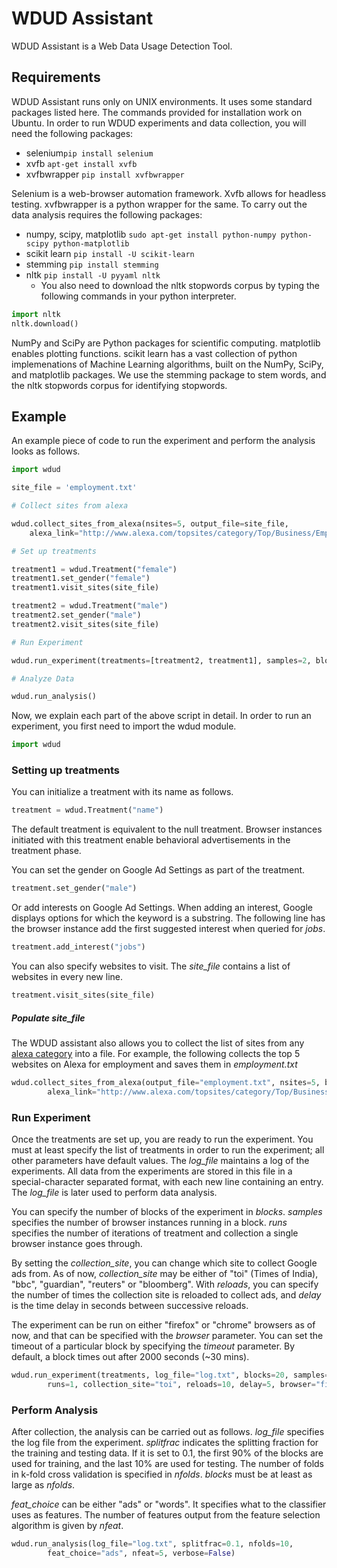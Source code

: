 WDUD Assistant
=========

WDUD Assistant is a Web Data Usage Detection Tool. 

Requirements
-----------
WDUD Assistant runs only on UNIX environments. It uses some standard packages listed here. 
The commands provided for installation work on Ubuntu.
In order to run WDUD experiments and data collection, you will need the following packages:

  - selenium```pip install selenium```
  - xvfb ```apt-get install xvfb```
  - xvfbwrapper ```pip install xvfbwrapper```

Selenium is a web-browser automation framework. Xvfb allows for headless testing. 
xvfbwrapper is a python wrapper for the same. 
To carry out the data analysis requires the following packages:
  - numpy, scipy, matplotlib ```sudo apt-get install python-numpy python-scipy python-matplotlib```
  - scikit learn ```pip install -U scikit-learn```
  - stemming ```pip install stemming```
  - nltk ```pip install -U pyyaml nltk```
     - You also need to download the nltk stopwords corpus by typing the following commands in your python interpreter. 
```python
import nltk
nltk.download()
``` 

NumPy and SciPy are Python packages for scientific computing. matplotlib enables plotting functions. 
scikit learn has a vast collection of python implemenations of Machine Learning algorithms, 
built on the NumPy, SciPy, and matplotlib packages. 
We use the stemming package to stem words, and the nltk stopwords corpus for identifying stopwords.

Example
-----------
An example piece of code to run the experiment and perform the analysis looks as follows.
```python
import wdud

site_file = 'employment.txt'

# Collect sites from alexa

wdud.collect_sites_from_alexa(nsites=5, output_file=site_file,
	alexa_link="http://www.alexa.com/topsites/category/Top/Business/Employment")

# Set up treatments

treatment1 = wdud.Treatment("female")
treatment1.set_gender("female")
treatment1.visit_sites(site_file)

treatment2 = wdud.Treatment("male")
treatment2.set_gender("male")
treatment2.visit_sites(site_file)

# Run Experiment

wdud.run_experiment(treatments=[treatment2, treatment1], samples=2, blocks=10)

# Analyze Data

wdud.run_analysis()

```

Now, we explain each part of the above script in detail.
In order to run an experiment, you first need to import the wdud module.
```python
import wdud
```
### Setting up treatments

You can initialize a treatment with its name as follows.
```python
treatment = wdud.Treatment("name")
```
The default treatment is equivalent to the null treatment. Browser instances initiated with this treatment enable behavioral advertisements in the treatment phase.

You can set the gender on Google Ad Settings as part of the treatment.
```python
treatment.set_gender("male")
```
Or add interests on Google Ad Settings. When adding an interest, Google displays  options for which the keyword is a substring. The following line has the browser instance add the first suggested interest when queried for *jobs*.
```python
treatment.add_interest("jobs")
```
You can also specify websites to visit. The *site_file* contains a list of websites in every new line. 
```python
treatment.visit_sites(site_file)
```
##### Populate site_file
The WDUD assistant also allows you to collect the list of sites from any [alexa category](http://www.alexa.com/topsites/category/Top) into a file. For example, the following collects the top 5 websites on Alexa for employment and saves them in *employment.txt*
```python
wdud.collect_sites_from_alexa(output_file="employment.txt", nsites=5, browser="firefox",
        alexa_link="http://www.alexa.com/topsites/category/Top/Business/Employment")
```
### Run Experiment
Once the treatments are set up, you are ready to run the experiment. You must at least specify the list of treatments in order to run the experiment; all other parameters have default values. The *log_file* maintains a log of the experiments. All data from the experiments are stored in this file in a special-character separated format, with each new line containing an entry. The *log_file* is later used to perform data analysis. 

You can specify the number of blocks of the experiment in *blocks*. *samples* specifies the number of browser instances running in a block. *runs* specifies the number of iterations of treatment and collection a single browser instance goes through. 

By setting the *collection_site*, you can change which site to collect Google ads from. As of now, *collection_site* may be either of "toi" (Times of India), "bbc", "guardian", "reuters" or "bloomberg". With *reloads*, you can specify the number of times the collection site is reloaded to collect ads, and *delay* is the time delay in seconds between successive reloads. 

The experiment can be run on either "firefox" or "chrome" browsers as of now, and that can be specified with the *browser* parameter. You can set the timeout of a particular block by specifying the *timeout* parameter. By default, a block times out after 2000 seconds (~30 mins). 
```python
wdud.run_experiment(treatments, log_file="log.txt", blocks=20, samples=2, 
        runs=1, collection_site="toi", reloads=10, delay=5, browser="firefox", timeout=2000)	
```
### Perform Analysis
After collection, the analysis can be carried out as follows. *log_file* specifies the log file from the experiment. *splitfrac* indicates the splitting fraction for the training and testing data. If it is set to 0.1, the first 90% of the blocks are used for training, and the last 10% are used for testing. The number of folds in k-fold cross validation is specified in *nfolds*. *blocks* must be at least as large as *nfolds*. 

*feat_choice* can be either "ads" or "words". It specifies what to the classifier uses as features. The number of features output from the feature selection algorithm is given by *nfeat*. 
```python
wdud.run_analysis(log_file="log.txt", splitfrac=0.1, nfolds=10, 
		feat_choice="ads", nfeat=5, verbose=False)
```